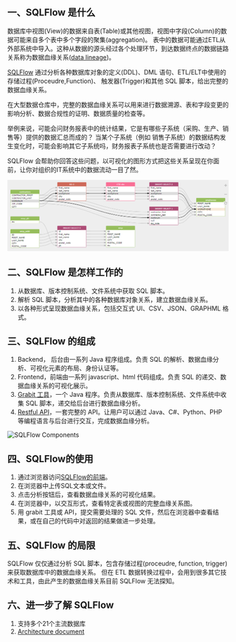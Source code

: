 ## 一、SQLFlow 是什么

数据库中视图(View)的数据来自表(Table)或其他视图，视图中字段(Column)的数据可能来自多个表中多个字段的聚集(aggregation)。
表中的数据可能通过ETL从外部系统中导入。这种从数据的源头经过各个处理环节，到达数据终点的数据链路关系称为数据血缘关系([data lineage](https://en.wikipedia.org/wiki/Data_lineage))。

[SQLFlow](https://sqlflow.gudusoft.com/) 通过分析各种数据库对象的定义(DDL)、DML 语句、ETL/ELT中使用的存储过程(Proceudre,Function)、
触发器(Trigger)和其他 SQL 脚本，给出完整的数据血缘关系。


在大型数据仓库中，完整的数据血缘关系可以用来进行数据溯源、表和字段变更的影响分析、数据合规性的证明、数据质量的检查等。

举例来说，可能会问财务报表中的统计结果，它是有哪些子系统（采购、生产、销售等）提供的数据汇总而成的？
当某个子系统（例如 销售子系统）的数据结构发生变化时，可能会影响其它子系统吗，财务报表子系统也是否需要进行改动？

SQLFlow 会帮助你回答这些问题，以可视化的图形方式把这些关系呈现在你面前，让你对组织的IT系统中的数据流动一目了然。

![SQLFlow Introduce](images/sqlflow_introduce1.png)

## 二、SQLFlow 是怎样工作的

1. 从数据库、版本控制系统、文件系统中获取 SQL 脚本。
2. 解析 SQL 脚本，分析其中的各种数据库对象关系，建立数据血缘关系。
3. 以各种形式呈现数据血缘关系，包括交互式 UI、CSV、JSON、GRAPHML 格式。

## 三、SQLFlow 的组成

1. Backend， 后台由一系列 Java 程序组成。负责 SQL 的解析、数据血缘分析、可视化元素的布局、身份认证等。
2. Frontend，前端由一系列 javascript、html 代码组成。负责 SQL 的递交、数据血缘关系的可视化展示。
3. [Grabit 工具](https://www.gudusoft.com/grabit/)，一个 Java 程序。负责从数据库、版本控制系统、文件系统中收集 SQL 脚本，递交给后台进行数据血缘分析。
4. [Restful API](https://github.com/sqlparser/sqlflow_public/tree/master/api)，一套完整的 API。让用户可以通过 Java、C#、Python、PHP 等编程语言与后台进行交互，完成数据血缘分析。

![SQLFlow Components](https://github.com/sqlparser/sqlflow_public/raw/master/sqlflow_components.png)

## 四、SQLFlow的使用

1. 通过浏览器访问[SQLFlow的前端](https://sqlflow.gudusoft.com/)。
2. 在浏览器中上传SQL文本或文件。
3. 点击分析按钮后，查看数据血缘关系的可视化结果。
4. 在浏览器中，以交互形式，查看特定表或视图的完整血缘关系图。
5. 用 grabit 工具或 API，提交需要处理的 SQL 文件，然后在浏览器中查看结果，或在自己的代码中对返回的结果做进一步处理。

## 五、SQLFlow 的局限

SQLFlow 仅仅通过分析 SQL 脚本，包含存储过程(proceudre, function, trigger)来获取数据库中的数据血缘关系。
但在 ETL 数据转换过程中，会用到很多其它技术和工具，由此产生的数据血缘关系目前 SQLFlow 无法探知。

## 六、进一步了解 SQLFlow
1. 支持多个21个主流数据库
2. [Architecture document](sqlflow_architecture.md)